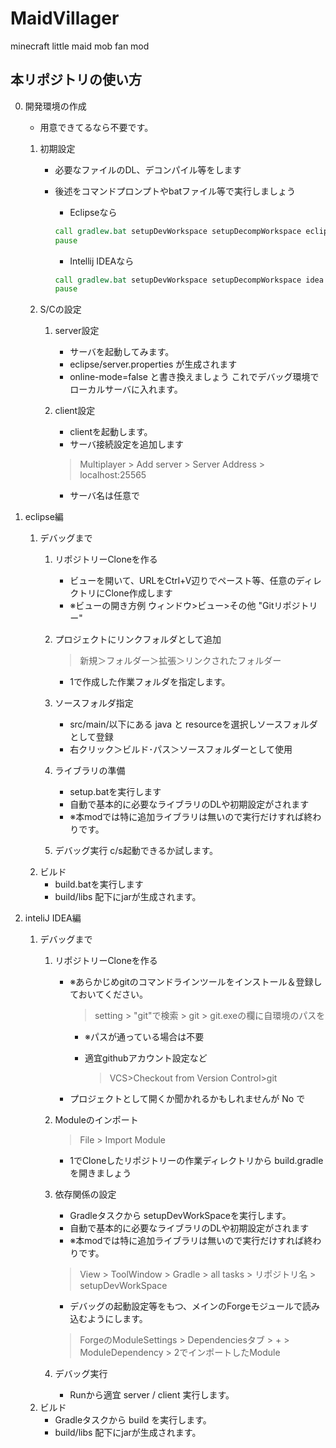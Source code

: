 MaidVillager
============

minecraft little maid mob fan mod

本リポジトリの使い方
---------
0. 開発環境の作成
    * 用意できてるなら不要です。
    1. 初期設定
        * 必要なファイルのDL、デコンパイル等をします
        * 後述をコマンドプロンプトやbatファイル等で実行しましょう
            * Eclipseなら
            
            ~~~bat:setup.bat
            call gradlew.bat setupDevWorkspace setupDecompWorkspace eclipse
            pause
            ~~~

            * Intellij IDEAなら
            
            ~~~bat:setup.bat
            call gradlew.bat setupDevWorkspace setupDecompWorkspace idea
            pause
            ~~~
            
    2. S/Cの設定
        1. server設定
            * サーバを起動してみます。
            * eclipse/server.properties が生成されます
            * online-mode=false と書き換えましょう  これでデバッグ環境でローカルサーバに入れます。
        2. client設定
            * clientを起動します。
            * サーバ接続設定を追加します
            
            > Multiplayer > Add server > Server Address > localhost:25565
            
            * サーバ名は任意で
                
1. eclipse編
    1. デバッグまで
        1. リポジトリーCloneを作る
            * ビューを開いて、URLをCtrl+V辺りでペースト等、任意のディレクトリにClone作成します
            * ※ビューの開き方例 ウィンドウ>ビュー>その他 "Gitリポジトリー"
        2. プロジェクトにリンクフォルダとして追加
            
            > 新規＞フォルダー＞拡張＞リンクされたフォルダー
            
            * 1で作成した作業フォルダを指定します。
            
        3. ソースフォルダ指定
            * src/main/以下にある java と resourceを選択しソースフォルダとして登録
            * 右クリック＞ビルド･パス＞ソースフォルダーとして使用
        4. ライブラリの準備
            * setup.batを実行します
            * 自動で基本的に必要なライブラリのDLや初期設定がされます
            * ※本modでは特に追加ライブラリは無いので実行だけすれば終わりです。
        5. デバッグ実行
            c/s起動できるか試します。
    2. ビルド
        * build.batを実行します
        * build/libs 配下にjarが生成されます。

2. inteliJ IDEA編
    1. デバッグまで
        1. リポジトリーCloneを作る
            * ※あらかじめgitのコマンドラインツールをインストール＆登録しておいてください。
            
                > setting > "git"で検索 > git > git.exeの欄に自環境のパスを

                * ※パスが通っている場合は不要
                * 適宜githubアカウント設定など
                
                    > VCS>Checkout from Version Control>git
                    
            * プロジェクトとして開くか聞かれるかもしれませんが No で
        2. Moduleのインポート
        
            > File > Import Module
            
            * 1でCloneしたリポジトリーの作業ディレクトリから build.gradleを開きましょう
        3. 依存関係の設定
            * Gradleタスクから setupDevWorkSpaceを実行します。
            * 自動で基本的に必要なライブラリのDLや初期設定がされます
            * ※本modでは特に追加ライブラリは無いので実行だけすれば終わりです。
            
            > View > ToolWindow > Gradle > all tasks > リポジトリ名 > setupDevWorkSpace
            
            * デバッグの起動設定等をもつ、メインのForgeモジュールで読み込むようにします。
            
            > ForgeのModuleSettings > Dependenciesタブ > + > ModuleDependency > 2でインポートしたModule
            
        4. デバッグ実行
            * Runから適宜 server / client 実行します。
    5. ビルド
        * Gradleタスクから build を実行します。
        * build/libs 配下にjarが生成されます。
